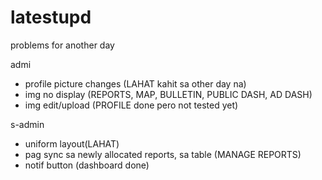 # latestupd
problems for another day  

admi 
- profile picture changes  (LAHAT kahit sa other day na)
- img no display (REPORTS, MAP, BULLETIN, PUBLIC DASH, AD DASH)
- img edit/upload (PROFILE done pero not tested yet)


s-admin
- uniform layout(LAHAT) 
- pag sync sa newly allocated reports, sa table (MANAGE REPORTS)
- notif button (dashboard done)
